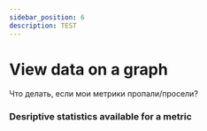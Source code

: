 ```yaml
---
sidebar_position: 6
description: TEST
---
```


# View data on a graph


Что делать, если мои метрики пропали/просели?


### Desriptive statistics available for a metric


